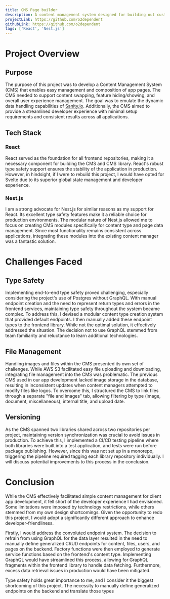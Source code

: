 ```yaml
---
title: CMS Page builder
description: A content management system designed for building out custom apps with a page builder.
projectLink: https://github.com/o2dependent
githubLink: https://github.com/o2dependent
tags: ['React', 'Nest.js']
---
```


# Project Overview

## Purpose

The purpose of this project was to develop a Content Management System (CMS) that enables easy management and composition of app pages. The CMS needed to support content swapping, feature hiding/showing, and overall user experience management. The goal was to emulate the dynamic data handling capabilities of [Sanity.io](https://sanity.io). Additionally, the CMS aimed to provide a streamlined developer experience with minimal setup requirements and consistent results across all applications.

## Tech Stack

### React

React served as the foundation for all frontend repositories, making it a necessary component for building the CMS and CMS library. React's robust type safety support ensures the stability of the application in production. However, in hindsight, if I were to rebuild this project, I would have opted for Svelte due to its superior global state management and developer experience.

### Nest.js

I am a strong advocate for Nest.js for similar reasons as my support for React. Its excellent type safety features make it a reliable choice for production environments. The modular nature of Nest.js allowed me to focus on creating CMS modules specifically for content type and page data management. Since most functionality remains consistent across applications, integrating these modules into the existing content manager was a fantastic solution.

# Challenges Faced

## Type Safety

Implementing end-to-end type safety proved challenging, especially considering the project's use of Postgres without GraphQL. With manual endpoint creation and the need to represent return types and errors in the frontend services, maintaining type safety throughout the system became complex. To address this, I devised a modular content type creation system that provided default endpoints. I then manually added these endpoint types to the frontend library. While not the optimal solution, it effectively addressed the situation. The decision not to use GraphQL stemmed from team familiarity and reluctance to learn additional technologies.

## File Management

Handling images and files within the CMS presented its own set of challenges. While AWS S3 facilitated easy file uploading and downloading, integrating file management into the CMS was problematic. The previous CMS used in our app development lacked image storage in the database, resulting in inconsistent updates when content managers attempted to modify files like logos. To overcome this, I structured the CMS to link files through a separate "file and images" tab, allowing filtering by type (image, document, miscellaneous), internal title, and upload date.

## Versioning

As the CMS spanned two libraries shared across two repositories per project, maintaining version synchronization was crucial to avoid issues in production. To achieve this, I implemented a CI/CD testing pipeline where both libraries were built into a test application, and tests were run before package publishing. However, since this was not set up in a monorepo, triggering the pipeline required tagging each library repository individually. I will discuss potential improvements to this process in the conclusion.

# Conclusion

While the CMS effectively facilitated simple content management for client app development, it fell short of the developer experience I had envisioned. Some limitations were imposed by technology restrictions, while others stemmed from my own design shortcomings. Given the opportunity to redo this project, I would adopt a significantly different approach to enhance developer-friendliness.

Firstly, I would address the convoluted endpoint system. The decision to refrain from using GraphQL for the data layer resulted in the need to manually define generalized CRUD endpoints for content, files, users, and pages on the backend. Factory functions were then employed to generate service functions based on the frontend's content type. Implementing GraphQL would have streamlined this process, allowing for GraphQL fragments within the frontend library to handle data fetching. Furthermore, excess data retrieval issues in production would have been mitigated.

Type safety holds great importance to me, and I consider it the biggest shortcoming of this project. The necessity to manually define generalized endpoints on the backend and translate those types
